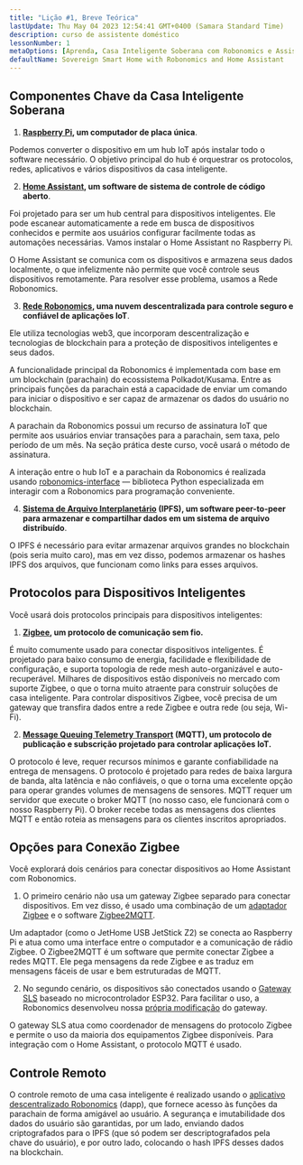 ```yaml
---
title: "Lição #1, Breve Teórica"
lastUpdate: Thu May 04 2023 12:54:41 GMT+0400 (Samara Standard Time)
description: curso de assistente doméstico
lessonNumber: 1
metaOptions: [Aprenda, Casa Inteligente Soberana com Robonomics e Assistente Doméstico]
defaultName: Sovereign Smart Home with Robonomics and Home Assistant
---
```


## Componentes Chave da Casa Inteligente Soberana 

<List>

1. **[Raspberry Pi](https://www.raspberrypi.org/), um computador de placa única**.

Podemos converter o dispositivo em um hub IoT após instalar todo o software necessário. O objetivo principal do hub é orquestrar os protocolos, redes, aplicativos e vários dispositivos da casa inteligente.

2. **[Home Assistant](https://www.home-assistant.io/), um software de sistema de controle de código aberto**.

Foi projetado para ser um hub central para dispositivos inteligentes. Ele pode escanear automaticamente a rede em busca de dispositivos conhecidos e permite aos usuários configurar facilmente todas as automações necessárias. Vamos instalar o Home Assistant no Raspberry Pi.

O Home Assistant se comunica com os dispositivos e armazena seus dados localmente, o que infelizmente não permite que você controle seus dispositivos remotamente. Para resolver esse problema, usamos a Rede Robonomics.

3. **[Rede Robonomics](https://robonomics.network/), uma nuvem descentralizada para controle seguro e confiável de aplicações IoT**.

Ele utiliza tecnologias web3, que incorporam descentralização e tecnologias de blockchain para a proteção de dispositivos inteligentes e seus dados.

A funcionalidade principal da Robonomics é implementada com base em um blockchain (parachain) do ecossistema Polkadot/Kusama. Entre as principais funções da parachain está a capacidade de enviar um comando para iniciar o dispositivo e ser capaz de armazenar os dados do usuário no blockchain.

A parachain da Robonomics possui um recurso de assinatura IoT que permite aos usuários enviar transações para a parachain, sem taxa, pelo período de um mês. Na seção prática deste curso, você usará o método de assinatura.

A interação entre o hub IoT e a parachain da Robonomics é realizada usando [robonomics-interface](https://github.com/Multi-Agent-io/Robonomics-interface) — biblioteca Python especializada em interagir com a Robonomics para programação conveniente.

4. **[Sistema de Arquivo Interplanetário](https://ipfs.tech/) (IPFS), um software peer-to-peer para armazenar e compartilhar dados em um sistema de arquivo distribuído**.

O IPFS é necessário para evitar armazenar arquivos grandes no blockchain (pois seria muito caro), mas em vez disso, podemos armazenar os hashes IPFS dos arquivos, que funcionam como links para esses arquivos.

## Protocolos para Dispositivos Inteligentes
Você usará dois protocolos principais para dispositivos inteligentes:

1. **[Zigbee](https://csa-iot.org/all-solutions/zigbee/), um protocolo de comunicação sem fio.**

É muito comumente usado para conectar dispositivos inteligentes. É projetado para baixo consumo de energia, facilidade e flexibilidade de configuração, e suporta topologia de rede mesh auto-organizável e auto-recuperável. Milhares de dispositivos estão disponíveis no mercado com suporte Zigbee, o que o torna muito atraente para construir soluções de casa inteligente. Para controlar dispositivos Zigbee, você precisa de um gateway que transfira dados entre a rede Zigbee e outra rede (ou seja, Wi-Fi).

2. **[Message Queuing Telemetry Transport](https://mqtt.org/) (MQTT), um protocolo de publicação e subscrição projetado para controlar aplicações IoT.**

O protocolo é leve, requer recursos mínimos e garante confiabilidade na entrega de mensagens. O protocolo é projetado para redes de baixa largura de banda, alta latência e não confiáveis, o que o torna uma excelente opção para operar grandes volumes de mensagens de sensores. MQTT requer um servidor que execute o broker MQTT (no nosso caso, ele funcionará com o nosso Raspberry Pi). O broker recebe todas as mensagens dos clientes MQTT e então roteia as mensagens para os clientes inscritos apropriados.

## Opções para Conexão Zigbee
Você explorará dois cenários para conectar dispositivos ao Home Assistant com Robonomics.

1. O primeiro cenário não usa um gateway Zigbee separado para conectar dispositivos. Em vez disso, é usado uma combinação de um [adaptador Zigbee](https://www.zigbee2mqtt.io/guide/adapters/) e o software [Zigbee2MQTT](https://www.zigbee2mqtt.io/guide/adapters/).

<LessonImages figure figureCaption="Architectural scheme of the scenario with Zigbee adapter" src="smart-house-course/lesson-1-1.png" alt="Architectural scheme of the scenario with Zigbee adapter"/>

Um adaptador (como o JetHome USB JetStick Z2) se conecta ao Raspberry Pi e atua como uma interface entre o computador e a comunicação de rádio Zigbee. O Zigbee2MQTT é um software que permite conectar Zigbee a redes MQTT. Ele pega mensagens da rede Zigbee e as traduz em mensagens fáceis de usar e bem estruturadas de MQTT.

2. No segundo cenário, os dispositivos são conectados usando o [Gateway SLS](https://github.com/slsys/Gateway) baseado no microcontrolador ESP32. Para facilitar o uso, a Robonomics desenvolveu nossa [própria modificação](https://oshwlab.com/ludovich88/robonomics_sls_gateway_v01) do gateway.

<LessonImages figure figureCaption="Architectural scheme of the scenario with SLS Gateway" src="smart-house-course/lesson-1-2.png" alt="Architectural scheme of the scenario with SLS Gateway"/>

O gateway SLS atua como coordenador de mensagens do protocolo Zigbee e permite o uso da maioria dos equipamentos Zigbee disponíveis. Para integração com o Home Assistant, o protocolo MQTT é usado.

## Controle Remoto

O controle remoto de uma casa inteligente é realizado usando o [aplicativo descentralizado Robonomics](https://dapp.robonomics.network/) (dapp), que fornece acesso às funções da parachain de forma amigável ao usuário. A segurança e imutabilidade dos dados do usuário são garantidas, por um lado, enviando dados criptografados para o IPFS (que só podem ser descriptografados pela chave do usuário), e por outro lado, colocando o hash IPFS desses dados na blockchain.

</List>



